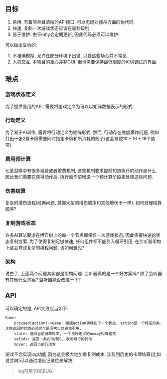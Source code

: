 ## 目标

1. 易用. 有着简单且清晰的API接口. 可以无缝对接AI方面的伪代码.
2. 快速. 复制一次游戏状态应该在毫秒级别. 
3. 易于维护. 由于mhy会定期更新, 因此代码必须可以维护.

可以做出妥协的:

1. 不准确模拟. 允许在部分环境下出错, 只要这些场合并不常见.
2. 人机交互. 本项目的重心并非GUI. 但也需要保持最低限度的可供调试的界面.

## 难点

### 游戏状态定义

为了提供易用的API, 需要将游戏定义为可以以矩阵数据表示的形式. 

### 行动定义

为了易于AI训练, 需要将行动定义为矩阵形式. 然而, 行动存在维度爆炸问题, 例如打出一张2费卡牌需要同时指定卡牌和所消耗的骰子(这会导致$10*16*16$个选项).

### 费用预计算

七圣召唤中有很多减费或者增费机制, 这些机制要求提前知道执行的动作是什么. 因此我们需要在获得动作后, 执行动作前增设一个预计算阶段来处理这些问题.

### 伤害结算

复杂的增伤流程(经典问题, 莫娜大招的增伤顺序和其他增伤不一样). 如何处理结算顺序?

### 复制游戏状态

许多AI算法要求在博弈树上的每一个节点都保存一次游戏状态, 因此需要快速的状态复制方案. 为了使得复制足够快速, 任何组件都不能引入循环引用; 在监听器架构下这会导致复杂的编程问题, 该如何避免?

### 架构

说白了, 上面两个问题其实都是架构问题. 监听器真的是一个好方案吗? 除了监听器有其他什么方案? 监听器能否改进一下?

## API

可以确定的是, API大致应当如下:

```
Game:
    proceed(action)->Game: 根据action转移到下一个状态. action是一个特定的类. 注意返回的状态必须完全是深拷贝以避免引用.
    state: 返回当前游戏局面, 一个良好定义的numpy矩阵格式.
    valids: 返回一条布尔掩码, 表明可行的行动.
    mover: 返回当前行动方
```

游戏不会实现log功能,因为这会极大地加重复制成本. 涉及到历史的卡牌结算(比如说艾琳)可以通过增设记录位来解决.

> log可用于DEBUG. 